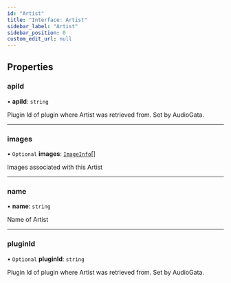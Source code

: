 ```yaml
---
id: "Artist"
title: "Interface: Artist"
sidebar_label: "Artist"
sidebar_position: 0
custom_edit_url: null
---
```


## Properties

### apiId

• **apiId**: `string`

Plugin Id of plugin where Artist was retrieved from. Set by AudioGata.

___

### images

• `Optional` **images**: [`ImageInfo`](ImageInfo.md)[]

Images associated with this Artist

___

### name

• **name**: `string`

Name of Artist

___

### pluginId

• `Optional` **pluginId**: `string`

Plugin Id of plugin where Artist was retrieved from. Set by AudioGata.

